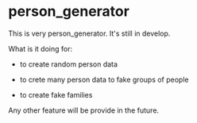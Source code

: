 # person_generator
This is very person_generator. It's still in develop.

What is it doing for:

  - to create random person data

  - to crete many person data to fake groups of people

  - to create fake families
        
Any other feature will be provide in the future.
